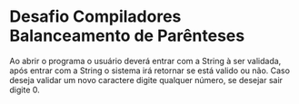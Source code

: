 # Desafio Compiladores Balanceamento de Parênteses

Ao abrir o programa o usuário deverá entrar com a String à ser validada, após entrar com a String o sistema irá retornar se está valido ou não. Caso deseja validar um novo caractere  digite qualquer número, se desejar sair digite 0.
